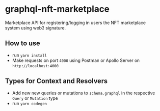 # graphql-nft-marketplace

Marketplace API for registering/logging in users the NFT marketplace system using web3 signature.

## How to use

- run `yarn install`
- Make requests on port `4000` using Postman or Apollo Server on `http://localhost:4000`

## Types for Context and Resolvers

- Add new new queries or mutations to `schema.graphql` in the respective `Query` or `Mutation` type
- run `yarn codegen`
